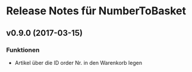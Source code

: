 # Release Notes für NumberToBasket

## v0.9.0 (2017-03-15)

### Funktionen

- Artikel über die ID order Nr. in den Warenkorb legen
